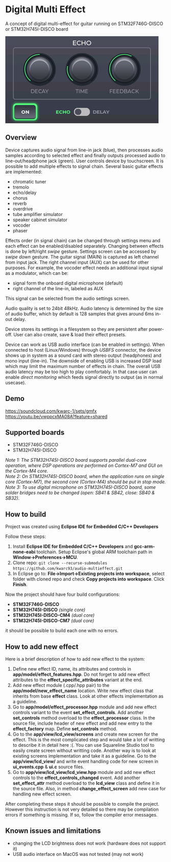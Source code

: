 # Digital Multi Effect

A concept of digital multi-effect for guitar running on STM32F746G-DISCO or STM32H745I-DISCO board

![screenshot](guitar_mfx.png)

## Overview

Device captures audio signal from line-in jack (blue), then processes audio samples according to selected effect and finally outputs processed audio to line-out/headphone jack (green). User controls device by touchscreen. It is possible to add multiple effects to signal chain. Several basic guitar effects are implemented:
- chromatic tuner
- tremolo
- echo/delay
- chorus
- reverb
- overdrive
- tube amplifier simulator
- speaker cabinet simulator
- vocoder
- phaser

Effects order (in signal chain) can be changed through settings menu and each effect can be enabled/disabled separately. Changing between effects is done by left/right *swipe* gesture. Settings screen can be accessed by *swipe down* gesture.
The guitar signal (MAIN) is captured as left channel from input jack. The right channel input (AUX) can be used for other purposes. For example, the vocoder effect needs an additional input signal as a modulator, which can be:
- signal form the onboard digital microphone (default)
- right channel of the line-in, labeled as AUX


This signal can be selected from the audio settings screen.

Audio quality is set to 24bit 48kHz. Audio latency is determined by the size of audio buffer, which by default is 128 samples that gives around 6ms in-out delay.

Device stores its settings in a filesystem so they are persistent after power-off. User can also create, save & load their effect presets.

Device can work as USB audio interface (can be enabled in settings). When connected to host (Linux/Windows) through *USBFS* connector, the device shows up in system as a sound card with stereo output (headphones) and mono input (line-in). The downside of enabling USB is increased DSP load which may limit the maximum number of effects in chain. The overall USB audio latency may be too high to play comfortably. In that case user can enable *direct monitoring* which feeds signal directly to output (as in normal usecase).

## Demo
https://soundcloud.com/kwarc-1/sets/gmfx  
https://youtu.be/vwppcxMA08A?feature=shared

## Supported boards

- STM32F746G-DISCO
- STM32H745I-DISCO

*Note 1: The STM32H745I-DISCO board supports parallel dual-core operation, where DSP operations are performed on Cortex-M7 and GUI on the Cortex-M4 core.*  
*Note 2: On STM32H745I-DISCO board, when the application runs on single core (Cortex-M7), the second core (Cortex-M4) should be put in stop mode.*  
*Note 3: To use digital microphone on STM32H745I-DISCO board, some solder bridges need to be changed (open: SB41 & SB42, close: SB40 & SB32).*

## How to build

Project was created using **Eclipse IDE for Embedded C/C++ Developers**

Follow these steps:
1. Install **Eclipse IDE for Embedded C/C++ Developers** and **gcc-arm-none-eabi** toolchain. Setup Eclipse's global ARM toolchain path in **Window->Preferences->MCU**.
2. Clone repo: `git clone --recurse-submodules https://github.com/kwarc93/audio-multieffect.git`
3. In Eclipse go to: **File->Import->Existing projects into workspace**, select folder with cloned repo and check **Copy projects into workspace**. Click **Finish**.

Now the project should have four build configurations: 
- **STM32F746G-DISCO**
- **STM32H745I-DISCO** *(single core)*
- **STM32H745I-DISCO-CM4** *(dual core)*
- **STM32H745I-DISCO-CM7** *(dual core)*

it should be possible to build each one with no errors.

## How to add new effect

Here is a brief description of how to add new effect to the system:

1. Define new effect ID, name, its attributes and controls in **app/model/effect_features.hpp**. Do not forget to add new effect attributes to the **effect_specific_attributes** variant at the end.
2. Add new effect module (.cpp/.hpp pair) to the **app/model/new_effect_name** location. Write new effect class that inherits from base **effect** class. Look at other effects implementation as a guideline.
3. Go to **app/model/effect_processor.hpp** module and add new effect controls variant to the event **set_effect_controls**. Add another **set_controls** method overload to the **effect_processor** class. In the source file, include header of new effect and add new entry to the **effect_factory** map. Define **set_controls** method.
4. Go to the **app/view/lcd_view/screens** and create new screen for the effect. This is the most complicated step and would take a lot of writting to describe it in detail here :(. You can use Squareline Studio tool to easily create screen without writting code. Another way is to look at existing screens implementation and take it as a guideline. Go to the **app/view/lcd_view/** and write event handling code for new screen in **ui_events.cpp** & **ui.c** source files.
5. Go to **app/view/lcd_view/lcd_view.hpp** module and add new effect controls to the **effect_controls_changed** event. Add another **set_effect_attr** method overload to the **lcd_view** class and define it in the source file. Also, in method **change_effect_screen** add new case for handling new effect screen.

After completing these steps it should be possible to compile the project. However this instruction is not very detailed so there may be compilation errors if something is missing. If so, follow the compiler error messages.

## Known issues and limitations
- changing the LCD brightness does not work (hardware does not support it)
- USB audio interface on MacOS was not tested (may not work)